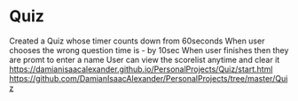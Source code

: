 # Quiz
Created a Quiz whose timer counts down from 60seconds
When user chooses the wrong question time is - by 10sec
When user finishes then they are promt to enter a name
User can view the scorelist anytime and clear it
 https://damianisaacalexander.github.io/PersonalProjects/Quiz/start.html
 https://github.com/DamianIsaacAlexander/PersonalProjects/tree/master/Quiz